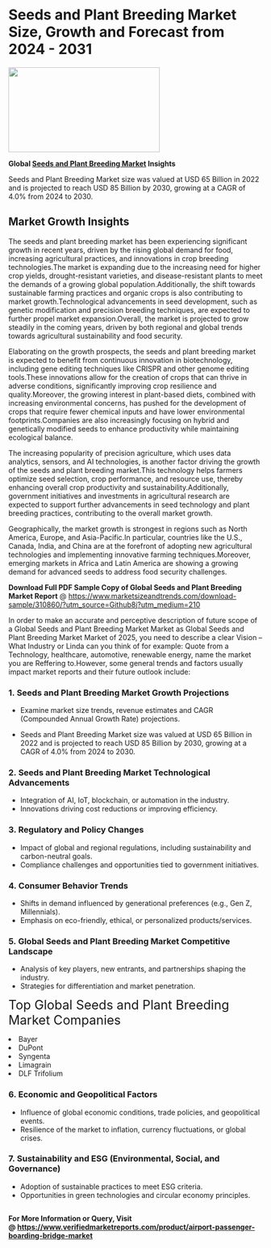 <H1>Seeds and Plant Breeding Market Size, Growth and Forecast from 2024 - 2031</H1><img class="aligncenter size-medium wp-image-584254" src="https://thirdeyenews.in/wp-content/uploads/2024/09/Global-Market-Research-300x168.jpeg" alt="" width="300" height="168" /><p><strong>Global&nbsp;<a href="https://www.marketsizeandtrends.com/download-sample/310860/?utm_source=Github8j?utm_medium=210">Seeds and Plant Breeding Market</a> Insights</strong></p><p>Seeds and Plant Breeding Market size was valued at USD 65 Billion in 2022 and is projected to reach USD 85 Billion by 2030, growing at a CAGR of 4.0% from 2024 to 2030.</p><p><h2>Market Growth Insights</h2> <p>The seeds and plant breeding market has been experiencing significant growth in recent years, driven by the rising global demand for food, increasing agricultural practices, and innovations in crop breeding technologies.The market is expanding due to the increasing need for higher crop yields, drought-resistant varieties, and disease-resistant plants to meet the demands of a growing global population.Additionally, the shift towards sustainable farming practices and organic crops is also contributing to market growth.Technological advancements in seed development, such as genetic modification and precision breeding techniques, are expected to further propel market expansion.Overall, the market is projected to grow steadily in the coming years, driven by both regional and global trends towards agricultural sustainability and food security.</p> <p>Elaborating on the growth prospects, the seeds and plant breeding market is expected to benefit from continuous innovation in biotechnology, including gene editing techniques like CRISPR and other genome editing tools.These innovations allow for the creation of crops that can thrive in adverse conditions, significantly improving crop resilience and quality.Moreover, the growing interest in plant-based diets, combined with increasing environmental concerns, has pushed for the development of crops that require fewer chemical inputs and have lower environmental footprints.Companies are also increasingly focusing on hybrid and genetically modified seeds to enhance productivity while maintaining ecological balance.</p> <p>The increasing popularity of precision agriculture, which uses data analytics, sensors, and AI technologies, is another factor driving the growth of the seeds and plant breeding market.This technology helps farmers optimize seed selection, crop performance, and resource use, thereby enhancing overall crop productivity and sustainability.Additionally, government initiatives and investments in agricultural research are expected to support further advancements in seed technology and plant breeding practices, contributing to the overall market growth.</p> <p>Geographically, the market growth is strongest in regions such as North America, Europe, and Asia-Pacific.In particular, countries like the U.S., Canada, India, and China are at the forefront of adopting new agricultural technologies and implementing innovative farming techniques.Moreover, emerging markets in Africa and Latin America are showing a growing demand for advanced seeds to address food security challenges.</p> <p><span class=""><strong>Download Full PDF Sample Copy of Global Seeds and Plant Breeding Market Report</strong> @ <a href="https://www.marketsizeandtrends.com/download-sample/310860/?utm_source=Github8j?utm_medium=210" target="_blank">https://www.marketsizeandtrends.com/download-sample/310860/?utm_source=Github8j?utm_medium=210</a></span></p><p>In order to make an accurate and perceptive description of future scope of a Global&nbsp;Seeds and Plant Breeding Market Market as Global&nbsp;Seeds and Plant Breeding Market Market of 2025, you need to describe a clear Vision &ndash; What Industry or Linda can you think of for example: Quote from a Technology, healthcare, automotive, renewable energy, name the market you are Reffering to.However, some general trends and factors usually impact market reports and their future outlook include:</p><h3>1.&nbsp;<strong>Seeds and Plant Breeding Market Growth Projections</strong></h3><ul><li>Examine market size trends, revenue estimates and CAGR (Compounded Annual Growth Rate) projections.</li><li><p>Seeds and Plant Breeding Market size was valued at USD 65 Billion in 2022 and is projected to reach USD 85 Billion by 2030, growing at a CAGR of 4.0% from 2024 to 2030.</p></li></ul><h3>2.&nbsp;<strong>Seeds and Plant Breeding Market Technological Advancements</strong></h3><ul><li>Integration of AI, IoT, blockchain, or automation in the industry.</li><li>Innovations driving cost reductions or improving efficiency.</li></ul><h3>3.&nbsp;<strong>Regulatory and Policy Changes</strong></h3><ul><li>Impact of global and regional regulations, including sustainability and carbon-neutral goals.</li><li>Compliance challenges and opportunities tied to government initiatives.</li></ul><h3>4.&nbsp;<strong>Consumer Behavior Trends</strong></h3><ul><li>Shifts in demand influenced by generational preferences (e.g., Gen Z, Millennials).</li><li>Emphasis on eco-friendly, ethical, or personalized products/services.</li></ul><h3>5.&nbsp;<strong>Global Seeds and Plant Breeding Market Competitive Landscape</strong></h3><ul><li>Analysis of key players, new entrants, and partnerships shaping the industry.</li><li>Strategies for differentiation and market penetration.</li></ul><p data-pm-slice="1 1 []"><span style="color: inherit; font-family: inherit; font-size: 25px;">Top Global Seeds and Plant Breeding Market Companies</span></p><div class="" data-test-id=""><p><li>Bayer</li><li> DuPont</li><li> Syngenta</li><li> Limagrain</li><li> DLF Trifolium</li></p></div><h3>6.&nbsp;<strong>Economic and Geopolitical Factors</strong></h3><ul><li>Influence of global economic conditions, trade policies, and geopolitical events.</li><li>Resilience of the market to inflation, currency fluctuations, or global crises.</li></ul><h3>7.&nbsp;<strong>Sustainability and ESG (Environmental, Social, and Governance)</strong></h3><ul><li>Adoption of sustainable practices to meet ESG criteria.</li><li>Opportunities in green technologies and circular economy principles.</li></ul><h2><strong style="font-size: 14px;">For More Information or Query, Visit @&nbsp;</strong><a style="background-color: #ffffff; font-size: 14px;" href="https://www.marketsizeandtrends.com/report/seeds-and-plant-breeding-market/" target="_blank">https://www.verifiedmarketreports.com/product/airport-passenger-boarding-bridge-market</a></h2>